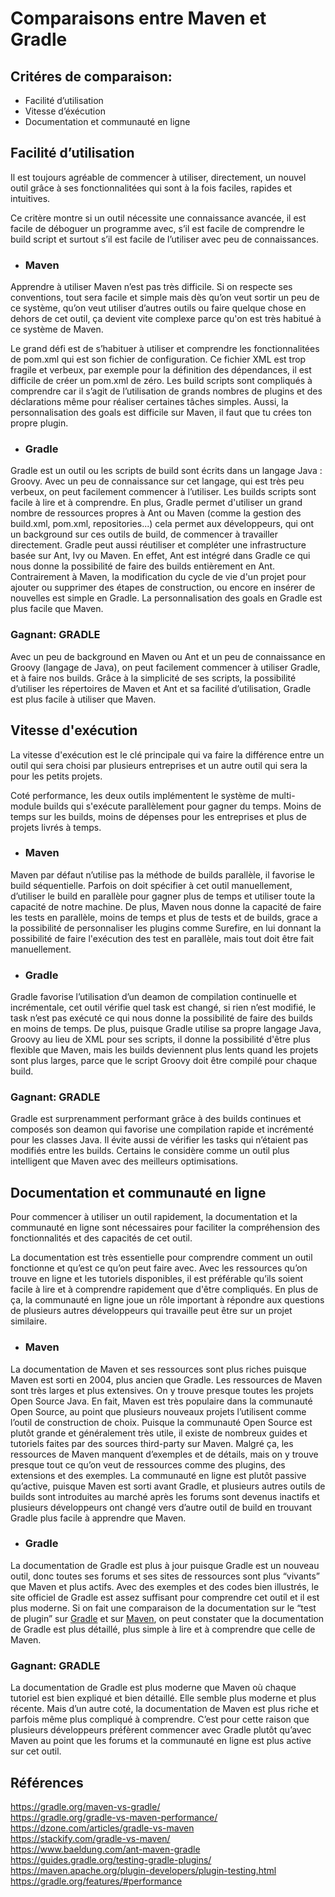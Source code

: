 <h1> Comparaisons entre Maven et Gradle </h1>

<h2> Critéres de comparaison: </h2>

* Facilité d’utilisation
* Vitesse d’éxécution
* Documentation et communauté en ligne

<h2> Facilité d’utilisation </h2>

Il est toujours agréable de commencer à utiliser, directement, un nouvel outil grâce à ses fonctionnalitées qui sont à la fois faciles, rapides et intuitives.

Ce critère montre si un outil nécessite une connaissance avancée, il est facile de déboguer un programme avec, s’il est facile de comprendre le build script et surtout s’il est facile de l’utiliser avec peu de connaissances.

* <h3> Maven </h3> 

Apprendre à utiliser Maven n’est pas très difficile. Si on respecte ses conventions, tout sera facile et simple mais dès qu’on veut sortir un peu de ce système, qu’on veut utiliser d’autres outils ou faire quelque chose en dehors de cet outil, ça devient vite complexe parce qu'on est très habitué à ce système de Maven.

Le grand défi est de s’habituer à utiliser et comprendre les fonctionnalitées de pom.xml qui est son fichier de configuration. Ce fichier XML est trop fragile et verbeux, par exemple pour la définition des dépendances, il est difficile de créer un pom.xml de zéro. Les build scripts sont compliqués à comprendre car il s’agit de l’utilisation de grands nombres de plugins et des déclarations même pour réaliser certaines tâches simples. Aussi, la personnalisation des goals est difficile sur Maven, il faut que tu crées ton propre plugin.


* <h3> Gradle </h3>

Gradle est un outil ou les scripts de build sont écrits dans un langage Java : Groovy. Avec un peu de connaissance sur cet langage, qui est très peu verbeux, on peut facilement commencer à l’utiliser. Les builds scripts sont facile à lire et à comprendre. En plus, Gradle permet d'utiliser un grand nombre de ressources propres à Ant ou Maven (comme la gestion des build.xml, pom.xml, repositories...) cela permet aux développeurs, qui ont un background sur ces outils de build, de commencer à travailler directement.
Gradle peut aussi réutiliser et compléter une infrastructure basée sur Ant, Ivy ou Maven. En effet, Ant est intégré dans Gradle ce qui nous donne la possibilité de faire des builds entièrement en Ant. Contrairement à Maven, la modification du cycle de vie d'un projet pour ajouter ou supprimer des étapes de construction, ou encore en insérer de nouvelles est simple en Gradle. La personnalisation des goals en Gradle est plus facile que Maven.

<h3> Gagnant:  GRADLE </h3>

Avec un peu de background en Maven ou Ant et un peu de connaissance en Groovy (langage de Java), on peut facilement commencer à utiliser Gradle, et à faire nos builds. Grâce à la simplicité de ses scripts, la possibilité d’utiliser les répertoires de Maven et Ant et sa facilité d’utilisation, Gradle est plus facile à utiliser que Maven.

<h2> Vitesse d'exécution</h2>

La vitesse d'exécution est le clé principale qui va faire la différence entre un outil qui sera choisi par plusieurs entreprises et un autre outil qui sera la pour les petits projets.

Coté performance, les deux outils implémentent le système de multi-module builds qui s'exécute parallèlement pour gagner du temps. Moins de temps sur les builds, moins de dépenses pour les entreprises et plus de projets livrés à temps.

* <h3>Maven</h3>

Maven par défaut n’utilise pas la méthode de builds parallèle, il favorise le build séquentielle. Parfois on doit spécifier à cet outil manuellement, d’utiliser le build en parallèle pour gagner plus de temps et utiliser toute la capacité de notre machine.
De plus, Maven nous donne la capacité de faire les tests en parallèle, moins de temps et plus de tests et de builds, grace a la possibilité de personnaliser les plugins comme Surefire, en lui donnant la possibilité de faire l'exécution des test en parallèle, mais tout doit être fait manuellement.

* <h3>Gradle</h3>

Gradle favorise l’utilisation d’un deamon de compilation continuelle et incrémentale, cet outil vérifie quel task est changé, si rien n’est modifié, le task n’est pas exécuté ce qui nous donne la possibilité de faire des builds en moins de temps. De plus, puisque Gradle utilise sa propre langage Java, Groovy au lieu de XML pour ses scripts, il donne la possibilité d'être plus flexible que Maven, mais les builds deviennent plus lents quand les projets sont plus larges, parce que le script Groovy doit être compilé pour chaque build.

<h3> Gagnant:  GRADLE </h3>

Gradle est surprenamment performant grâce à des builds continues et composés son deamon qui favorise une compilation rapide et incrémenté pour les classes Java. Il évite aussi de vérifier les tasks qui n’étaient pas modifiés entre les builds. Certains le considère comme un outil plus intelligent que Maven avec des meilleurs optimisations.

<h2>Documentation et communauté en ligne</h2>

Pour commencer à utiliser un outil rapidement, la documentation et la communauté en ligne sont nécessaires pour faciliter la compréhension des fonctionnalités et des capacités de cet outil.

La documentation est très essentielle pour comprendre comment un outil fonctionne et qu’est ce qu’on peut faire avec. Avec les ressources qu’on trouve en ligne et les tutoriels disponibles, il est préférable qu’ils soient facile à lire et à comprendre rapidement que d'être compliqués. En plus de ça, la communauté en ligne joue un rôle important à répondre aux questions de plusieurs autres développeurs qui travaille peut être sur un projet similaire.


* <h3>Maven</h3>

La documentation de Maven et ses ressources sont plus riches puisque Maven est sorti en 2004, plus ancien que Gradle. Les ressources de Maven sont très larges et plus extensives. On y trouve presque toutes les projets Open Source Java. En fait, Maven est très populaire dans la communauté Open Source, au point que plusieurs nouveaux projets l’utilisent comme l’outil de construction de choix. Puisque la communauté Open Source est plutôt grande et généralement très utile, il existe de nombreux guides et tutoriels faites par des sources third-party sur Maven. Malgré ça, les ressources de Maven manquent d’exemples et de détails, mais on y trouve presque tout ce qu’on veut de ressources comme des plugins, des extensions et des exemples.
La communauté en ligne est plutôt passive qu’active, puisque Maven est sorti avant Gradle, et plusieurs autres outils de builds sont introduites au marché après les forums sont devenus inactifs et plusieurs développeurs ont changé vers d’autre outil de build en trouvant Gradle plus facile à apprendre que Maven.


* <h3>Gradle</h3>

La documentation de Gradle est plus à jour puisque Gradle est un nouveau outil, donc toutes ses forums et ses sites de ressources sont plus “vivants” que Maven et plus actifs. Avec des exemples et des codes bien illustrés, le site officiel de Gradle est assez suffisant pour comprendre cet outil et il est plus moderne.
Si on fait une comparaison de la documentation sur le “test de plugin” sur [Gradle](https://guides.gradle.org/testing-gradle-plugins/) et sur [Maven](https://maven.apache.org/plugin-developers/plugin-testing.html), on peut constater que la documentation de Gradle est plus détaillé, plus simple à lire et à comprendre que celle de Maven.

<h3>Gagnant: GRADLE</h3>

La documentation de Gradle est plus moderne que Maven où chaque tutoriel est bien expliqué et bien détaillé. Elle semble plus moderne et plus récente. Mais d’un autre coté, la documentation de Maven est plus riche et parfois même plus compliqué à comprendre. C’est pour cette raison que plusieurs développeurs préfèrent commencer avec Gradle plutôt qu’avec Maven au point que les forums et la communauté en ligne est plus active sur cet outil.

<h2>Références</h2>

https://gradle.org/maven-vs-gradle/ \
https://gradle.org/gradle-vs-maven-performance/ \
https://dzone.com/articles/gradle-vs-maven \
https://stackify.com/gradle-vs-maven/ \
https://www.baeldung.com/ant-maven-gradle \
https://guides.gradle.org/testing-gradle-plugins/ \
https://maven.apache.org/plugin-developers/plugin-testing.html \
https://gradle.org/features/#performance
